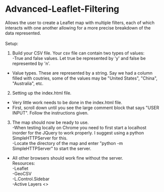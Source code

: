 # Advanced-Leaflet-Filtering
Allows the user to create a Leaflet map with multiple filters, each of which interacts with one another allowing for a more precise breakdown of the data represented.
<br><br>
Setup:<br>
1. Build your CSV file. Your csv file can contain two types of values: <br>
-True and false values. Let true be represented by 'y' and false be represented by 'n'. <br>
- Value types. These are represented by a string. Say we had a column filled with coutries, some of the values may be           "United States", "China", "Australia", etc.<br>
2. Setting up the index.html file.<br>
- Very little work needs to be done in the index.html file. <br>
- First, scroll down until you see the large comment block that says "USER INPUT". Follow the instructions given.<br>
3. The map should now be ready to use.<br>
-When testing locally on Chrome you need to first start a localhost inorder for the JQuery to work properly. I suggest using a  python SimpleHTTPServer for this. <br>
  -Locate the directory of the map and enter "python -m SimpleHTTPServer" to start the server.<br>
- All other browsers should work fine without the server.<br>
Resources:<br>
 -Leaflet <br>
 -GeoCSV <br>
 -L.Control.Sidebar <br>
 -Active Layers <>
